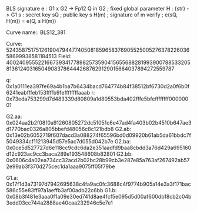BLS signature
	e : G1 x G2 -> Fp12
	Q in G2 ; fixed global parameter
	H : {str} -> G1
	s : secret key
	sQ ; public key
	s H(m) ; signature of m
	verify ; e(sQ, H(m)) = e(Q, s H(m))
  
Curve name:: BLS12_381

Curve: 52435875175126190479447740508185965837690552500527637822603658699938581184513
Field: 4002409555221667393417789825735904156556882819939007885332058136124031650490837864442687629129015664037894272559787

q: 0x1a0111ea397fe69a4b1ba7b6434bacd764774b84f38512bf6730d2a0f6b0f6241eabfffeb153ffffb9feffffffffaaab
r: 0x73eda753299d7d483339d80809a1d80553bda402fffe5bfeffffffff00000001

G2.aa: 0x024aa2b2f08f0a91260805272dc51051c6e47ad4fa403b02b4510b647ae3d1770bac0326a805bbefd48056c8c121bdb8
G2.ab: 0x13e02b6052719f607dacd3a088274f65596bd0d09920b61ab5da61bbdc7f5049334cf11213945d57e5ac7d055d042b7e
G2.ba: 0x0ce5d527727d6e118cc9cdc6da2e351aadfd9baa8cbdd3a76d429a695160d12c923ac9cc3baca289e193548608b82801
G2.bb: 0x0606c4a02ea734cc32acd2b02bc28b99cb3e287e85a763af267492ab572e99ab3f370d275cec1da1aaa9075ff05f79be

G1.a: 0x17f1d3a73197d7942695638c4fa9ac0fc3688c4f9774b905a14e3a3f171bac586c55e83ff97a1aeffb3af00adb22c6bb
G1.b: 0x08b3f481e3aaa0f1a09e30ed741d8ae4fcf5e095d5d00af600db18cb2c04b3edd03cc744a2888ae40caa232946c5e7e1
